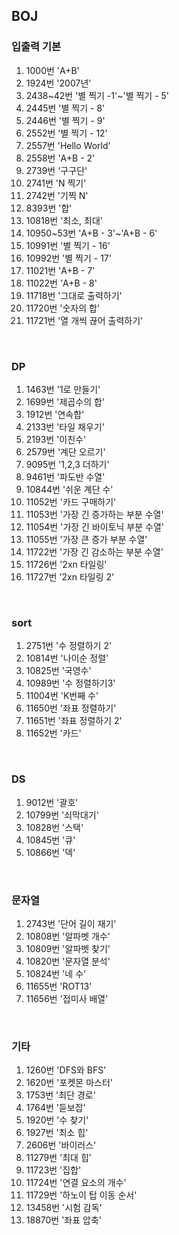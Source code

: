 ## BOJ

### 입출력 기본

<ol>
  <li>1000번 'A+B'</li>
  <li>1924번 '2007년'</li>
  <li>2438~42번 '별 찍기 -1'~'별 찍기 - 5'</li>
  <li>2445번 '별 찍기 - 8'</li>
  <li>2446번 '별 찍기 - 9'</li>
  <li>2552번 '별 찍기 - 12'</li>
  <li>2557번 'Hello World'</li>
  <li>2558번 'A+B - 2'</li>
  <li>2739번 '구구단'</li>
  <li>2741번 'N 찍기'</li>
  <li>2742번 '기찍 N'</li>
  <li>8393번 '합'</li>
  <li>10818번 '최소, 최대'</li>
  <li>10950~53번 'A+B - 3'~'A+B - 6'</li>
  <li>10991번 '별 찍기 - 16'</li>
  <li>10992번 '별 찍기 - 17'</li>
  <li>11021번 'A+B - 7'</li>
  <li>11022번 'A+B - 8'</li>
  <li>11718번 '그대로 출력하기'</li>
  <li>11720번 '숫자의 합'</li>
  <li>11721번 '열 개씩 끊어 출력하기'</li>
</ol>
<br/>

### DP

<ol>
  <li>1463번 '1로 만들기'</li>
  <li>1699번 '제곱수의 합'</li>
  <li>1912번 '연속합'</li>
  <li>2133번 '타일 채우기'</li>
  <li>2193번 '이친수'</li>
  <li>2579번 '계단 오르기'</li>
  <li>9095번 '1,2,3 더하기'</li>
  <li>9461번 '파도반 수열'</li>
  <li>10844번 '쉬운 계단 수'</li>
  <li>11052번 '카드 구매하기'</li>
  <li>11053번 '가장 긴 증가하는 부분 수열'</li>
  <li>11054번 '가장 긴 바이토닉 부분 수열'</li>
  <li>11055번 '가장 큰 증가 부분 수열'</li>
  <li>11722번 '가장 긴 감소하는 부분 수열'</li>
  <li>11726번 '2xn 타일링'</li>
  <li>11727번 '2xn 타일링 2'</li>
</ol>
<br/>

### sort

<ol>
  <li>2751번 '수 정렬하기 2'</li>
  <li>10814번 '나이순 정렬'</li>
  <li>10825번 '국영수'</li>
  <li>10989번 '수 정렬하기3'</li>
  <li>11004번 'K번째 수'</li>
  <li>11650번 '좌표 정렬하기'</li>
  <li>11651번 '좌표 정렬하기 2'</li>
  <li>11652번 '카드'</li>
</ol>
<br/>

### DS

<ol>
  <li>9012번 '괄호'</li>
  <li>10799번 '쇠막대기'</li>
  <li>10828번 '스택'</li>
  <li>10845번 '큐'</li>
  <li>10866번 '덱'</li>
</ol>
<br/>

### 문자열

<ol>
  <li>2743번 '단어 길이 재기'</li>
  <li>10808번 '알파벳 개수'</li>
  <li>10809번 '알파벳 찾기'</li>
  <li>10820번 '문자열 분석'</li>
  <li>10824번 '네 수'</li>
  <li>11655번 'ROT13'</li>
  <li>11656번 '접미사 배열'</li>
</ol>
<br/>

### 기타

<ol>
  <li>1260번 'DFS와 BFS'</li>
  <li>1620번 '포켓몬 마스터'</li>
  <li>1753번 '최단 경로'</li>
  <li>1764번 '듣보잡'</li>
  <li>1920번 '수 찾기'</li>
  <li>1927번 '최소 힙'</li>
  <li>2606번 '바이러스'</li>
  <li>11279번 '최대 힙'</li>
  <li>11723번 '집합'</li>
  <li>11724번 '연결 요소의 개수'</li>
  <li>11729번 '하노이 탑 이동 순서'</li>
  <li>13458번 '시험 감독'</li>
  <li>18870번 '좌표 압축'</li>
</ol>
<br/>
